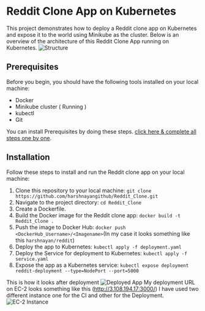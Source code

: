 # Reddit Clone App on Kubernetes
This project demonstrates how to deploy a Reddit clone app on Kubernetes and expose it to the world using Minikube as the cluster.
Below is an overview of the architecture of this Reddit Clone App running on Kubernetes.
![Structure](https://github.com/harshnayangithub/Reddit_Clone/assets/126700987/240762ca-4211-43c7-bbb5-2a0bb1cac94d)

## Prerequisites
Before you begin, you should have the following tools installed on your local machine: 

- Docker
- Minikube cluster ( Running )
- kubectl
- Git

You can install Prerequisites by doing these steps. [click here & complete all steps one by one]().


## Installation
Follow these steps to install and run the Reddit clone app on your local machine:

1) Clone this repository to your local machine: `git clone https://github.com/harshnayangithub/Reddit_Clone.git`
2) Navigate to the project directory: `cd Reddit_Clone`
3) Create a Dockerfile.
4) Build the Docker image for the Reddit clone app: `docker build -t Reddit_Clone .`
5) Push the image to Docker Hub: `docker push <DockerHub_Username>/<Imagename>`(In my case it looks something like this `harshnayan/reddit`)
6) Deploy the app to Kubernetes: `kubectl apply -f deployment.yaml`
7) Deploy the Service for deployment to Kubernetes: `kubectl apply -f service.yaml`
8) Expose the app as a Kubernetes service: `kubectl expose deployment reddit-deployment --type=NodePort --port=5000`

This is how it looks after deployment
![Deployed App](https://github.com/harshnayangithub/Skin_O_Care/assets/126700987/cc57231e-7f13-4953-8ae0-2ed120b1f348)
My deployment URL on EC-2 looks something like this (http://3.108.194.17:3000/)
I have used two different instance one for the CI and other for the Deployment.
![EC-2 Instance](https://github.com/harshnayangithub/Skin_O_Care/assets/126700987/ffc09193-1e0f-4bf3-b8fb-b1353906d2c7)




